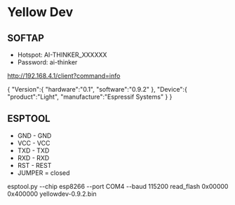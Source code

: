 # Yellow Dev

## SOFTAP

* Hotspot: AI-THINKER_XXXXXX
* Password: ai-thinker

http://192.168.4.1/client?command=info

{
"Version":{
"hardware":"0.1",
"software":"0.9.2"
},
"Device":{
"product":"Light",
"manufacture":"Espressif Systems"
}
}

## ESPTOOL

* GND - GND
* VCC - VCC
* TXD - TXD
* RXD - RXD
* RST - REST
* JUMPER = closed

esptool.py --chip esp8266 --port COM4 --baud 115200 read_flash 0x00000 0x400000 yellowdev-0.9.2.bin
